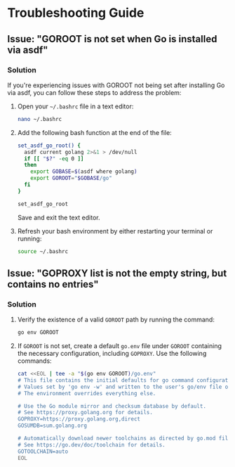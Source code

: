 # Troubleshooting Guide

## Issue: "GOROOT is not set when Go is installed via asdf"

### Solution

If you're experiencing issues with GOROOT not being set after installing Go via asdf, you can follow these steps to address the problem:

1. Open your `~/.bashrc` file in a text editor:

   ```sh
   nano ~/.bashrc
   ```

2. Add the following bash function at the end of the file:

   ```sh
   set_asdf_go_root() {
     asdf current golang 2>&1 > /dev/null
     if [[ "$?" -eq 0 ]]
     then
       export GOBASE=$(asdf where golang)
       export GOROOT="$GOBASE/go"
     fi
   }

   set_asdf_go_root
   ```

   Save and exit the text editor.

3. Refresh your bash environment by either restarting your terminal or running:
   ```sh
   source ~/.bashrc
   ```

## Issue: "GOPROXY list is not the empty string, but contains no entries"

### Solution

1. Verify the existence of a valid `GOROOT` path by running the command:
   ```sh
   go env GOROOT
   ```
2. If `GOROOT` is not set, create a default `go.env` file under `GOROOT` containing the necessary configuration, including `GOPROXY`. Use the following commands:

   ```sh
   cat <<EOL | tee -a "$(go env GOROOT)/go.env"
   # This file contains the initial defaults for go command configuration.
   # Values set by 'go env -w' and written to the user's go/env file override these.
   # The environment overrides everything else.

   # Use the Go module mirror and checksum database by default.
   # See https://proxy.golang.org for details.
   GOPROXY=https://proxy.golang.org,direct
   GOSUMDB=sum.golang.org

   # Automatically download newer toolchains as directed by go.mod files.
   # See https://go.dev/doc/toolchain for details.
   GOTOOLCHAIN=auto
   EOL
   ```
